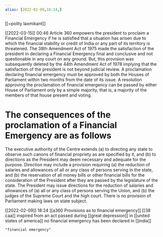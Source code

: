 ```yaml
---
alias: [2022-02-09,18:24,]
---
```

[[=polity laxmikant]]

[[2022-03-15]] 00:46
Article 360 empowers the president to proclaim a Financial Emergency if he is satisfied that a situation has arisen due to which the financial stability or credit of India or any part of its territory is threatened.
The 38th Amendment Act of 1975 made the satisfaction of the president in declaring a Financial Emergency final and conclusive and not questionable in any court on any ground.
But, this provision was subsequently deleted by the 44th Amendment Act of 1978 implying that the satisfaction of the president is not beyond judicial review.
A proclamation declaring financial emergency must be approved by both the Houses of Parliament within two months from the date of its issue.
A resolution approving the proclamation of financial emergency can be passed by either House of Parliament only by a simple majority, that is, a majority of the members of that house present and voting.
# The consequences of the proclamation of a Financial Emergency are as follows
The executive authority of the Centre extends
		(a) to directing any state to observe such canons of financial propriety as are specified by it, and
		(b) to directions as the President may deem necessary and adequate for the purpose.
Direction may include a provision requiring
		(a) the reduction of salaries and allowances of all or any class of persons serving in the state, and
		(b) the reservation of all money bills or other financial bills for the consideration of the President after they are passed by the legislature of the state.
The President may issue directions for the reduction of salaries and allowances of
		(a) all or any class of persons serving the Union, and
		(b) the judges of the Supreme Court and the high court.
There is no provision of Parliament making laws on state subject.

[[2022-02-09]] 18:24
[[a360 Provisions as to financial emergency]]
[[38 caa]]
inspired from an act passed during [[great depression]] in [[united states of america]]
no financial emergency has been declared in [[india]]
```query
"financial emergency"
```